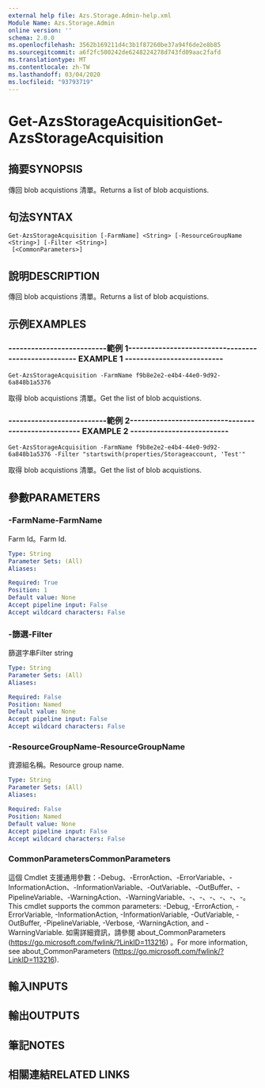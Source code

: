 ```yaml
---
external help file: Azs.Storage.Admin-help.xml
Module Name: Azs.Storage.Admin
online version: ''
schema: 2.0.0
ms.openlocfilehash: 3562b169211d4c3b1f87260be37a94f6de2e8b85
ms.sourcegitcommit: a6f2fc500242de6248224278d743fd09aac2fafd
ms.translationtype: MT
ms.contentlocale: zh-TW
ms.lasthandoff: 03/04/2020
ms.locfileid: "93793719"
---
```

# <span data-ttu-id="4b8e8-101">Get-AzsStorageAcquisition</span><span class="sxs-lookup"><span data-stu-id="4b8e8-101">Get-AzsStorageAcquisition</span></span>

## <span data-ttu-id="4b8e8-102">摘要</span><span class="sxs-lookup"><span data-stu-id="4b8e8-102">SYNOPSIS</span></span>
<span data-ttu-id="4b8e8-103">傳回 blob acquistions 清單。</span><span class="sxs-lookup"><span data-stu-id="4b8e8-103">Returns a list of blob acquistions.</span></span>

## <span data-ttu-id="4b8e8-104">句法</span><span class="sxs-lookup"><span data-stu-id="4b8e8-104">SYNTAX</span></span>

```
Get-AzsStorageAcquisition [-FarmName] <String> [-ResourceGroupName <String>] [-Filter <String>]
 [<CommonParameters>]
```

## <span data-ttu-id="4b8e8-105">說明</span><span class="sxs-lookup"><span data-stu-id="4b8e8-105">DESCRIPTION</span></span>
<span data-ttu-id="4b8e8-106">傳回 blob acquistions 清單。</span><span class="sxs-lookup"><span data-stu-id="4b8e8-106">Returns a list of blob acquistions.</span></span>

## <span data-ttu-id="4b8e8-107">示例</span><span class="sxs-lookup"><span data-stu-id="4b8e8-107">EXAMPLES</span></span>

### <span data-ttu-id="4b8e8-108">--------------------------範例 1--------------------------</span><span class="sxs-lookup"><span data-stu-id="4b8e8-108">-------------------------- EXAMPLE 1 --------------------------</span></span>
```
Get-AzsStorageAcquisition -FarmName f9b8e2e2-e4b4-44e0-9d92-6a848b1a5376
```

<span data-ttu-id="4b8e8-109">取得 blob acquistions 清單。</span><span class="sxs-lookup"><span data-stu-id="4b8e8-109">Get the list of blob acquistions.</span></span>

### <span data-ttu-id="4b8e8-110">--------------------------範例 2--------------------------</span><span class="sxs-lookup"><span data-stu-id="4b8e8-110">-------------------------- EXAMPLE 2 --------------------------</span></span>
```
Get-AzsStorageAcquisition -FarmName f9b8e2e2-e4b4-44e0-9d92-6a848b1a5376 -Filter "startswith(properties/Storageaccount, 'Test'"
```

<span data-ttu-id="4b8e8-111">取得 blob acquistions 清單。</span><span class="sxs-lookup"><span data-stu-id="4b8e8-111">Get the list of blob acquistions.</span></span>

## <span data-ttu-id="4b8e8-112">參數</span><span class="sxs-lookup"><span data-stu-id="4b8e8-112">PARAMETERS</span></span>

### <span data-ttu-id="4b8e8-113">-FarmName</span><span class="sxs-lookup"><span data-stu-id="4b8e8-113">-FarmName</span></span>
<span data-ttu-id="4b8e8-114">Farm Id。</span><span class="sxs-lookup"><span data-stu-id="4b8e8-114">Farm Id.</span></span>

```yaml
Type: String
Parameter Sets: (All)
Aliases: 

Required: True
Position: 1
Default value: None
Accept pipeline input: False
Accept wildcard characters: False
```

### <span data-ttu-id="4b8e8-115">-篩選</span><span class="sxs-lookup"><span data-stu-id="4b8e8-115">-Filter</span></span>
<span data-ttu-id="4b8e8-116">篩選字串</span><span class="sxs-lookup"><span data-stu-id="4b8e8-116">Filter string</span></span>

```yaml
Type: String
Parameter Sets: (All)
Aliases: 

Required: False
Position: Named
Default value: None
Accept pipeline input: False
Accept wildcard characters: False
```

### <span data-ttu-id="4b8e8-117">-ResourceGroupName</span><span class="sxs-lookup"><span data-stu-id="4b8e8-117">-ResourceGroupName</span></span>
<span data-ttu-id="4b8e8-118">資源組名稱。</span><span class="sxs-lookup"><span data-stu-id="4b8e8-118">Resource group name.</span></span>

```yaml
Type: String
Parameter Sets: (All)
Aliases: 

Required: False
Position: Named
Default value: None
Accept pipeline input: False
Accept wildcard characters: False
```

### <span data-ttu-id="4b8e8-119">CommonParameters</span><span class="sxs-lookup"><span data-stu-id="4b8e8-119">CommonParameters</span></span>
<span data-ttu-id="4b8e8-120">這個 Cmdlet 支援通用參數：-Debug、-ErrorAction、-ErrorVariable、-InformationAction、-InformationVariable、-OutVariable、-OutBuffer、-PipelineVariable、-WarningAction、-WarningVariable、-、-、-、-、-、-。</span><span class="sxs-lookup"><span data-stu-id="4b8e8-120">This cmdlet supports the common parameters: -Debug, -ErrorAction, -ErrorVariable, -InformationAction, -InformationVariable, -OutVariable, -OutBuffer, -PipelineVariable, -Verbose, -WarningAction, and -WarningVariable.</span></span> <span data-ttu-id="4b8e8-121">如需詳細資訊，請參閱 about_CommonParameters (https://go.microsoft.com/fwlink/?LinkID=113216) 。</span><span class="sxs-lookup"><span data-stu-id="4b8e8-121">For more information, see about_CommonParameters (https://go.microsoft.com/fwlink/?LinkID=113216).</span></span>

## <span data-ttu-id="4b8e8-122">輸入</span><span class="sxs-lookup"><span data-stu-id="4b8e8-122">INPUTS</span></span>

## <span data-ttu-id="4b8e8-123">輸出</span><span class="sxs-lookup"><span data-stu-id="4b8e8-123">OUTPUTS</span></span>

## <span data-ttu-id="4b8e8-124">筆記</span><span class="sxs-lookup"><span data-stu-id="4b8e8-124">NOTES</span></span>

## <span data-ttu-id="4b8e8-125">相關連結</span><span class="sxs-lookup"><span data-stu-id="4b8e8-125">RELATED LINKS</span></span>

